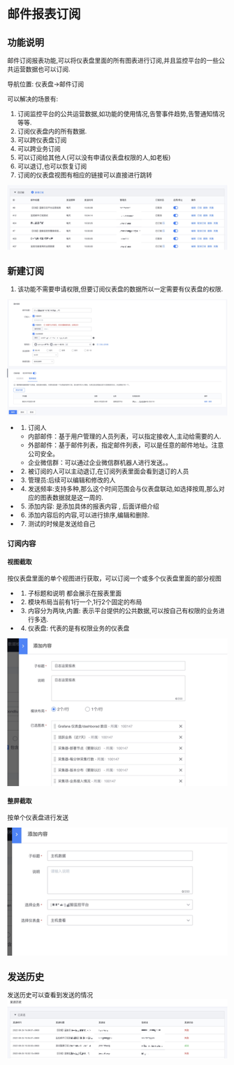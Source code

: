 # 邮件报表订阅

## 功能说明

邮件订阅报表功能,可以将仪表盘里面的所有图表进行订阅,并且监控平台的一些公共运营数据也可以订阅.

导航位置: 仪表盘->邮件订阅 

可以解决的场景有:

1. 订阅监控平台的公共运营数据,如功能的使用情况,告警事件趋势,告警通知情况等等.
2. 订阅仪表盘内的所有数据.
3. 可以跨仪表盘订阅
4. 可以跨业务订阅
5. 可以订阅给其他人(可以没有申请仪表盘权限的人,如老板)
6. 可以退订,也可以恢复订阅
7. 订阅的仪表盘视图有相应的链接可以直接进行跳转

![](media/16614176115182.jpg)


## 新建订阅

1.  该功能不需要申请权限,但要订阅仪表盘的数据所以一定需要有仪表盘的权限.

![](media/16914674831239.jpg)


* 1) 订阅人
    * 内部邮件：基于用户管理的人员列表，可以指定接收人,主动给需要的人.
    * 外部邮件：基于邮件列表，指定邮件列表，可以是任意的邮件地址。注意公司安全。
    * 企业微信群：可以通过企业微信群机器人进行发送。。
* 2) 被订阅的人可以主动退订,在订阅列表里面会看到退订的人员
* 3) 管理员:后续可以编辑和修改的人
* 4) 发送频率:支持多种,那么这个时间范围会与仪表盘联动,如选择按周,那么对应的图表数据就是这一周的.
* 5) 添加内容: 是添加具体的报表内容 , 后面详细介绍
* 6) 添加内容后的内容,可以进行排序,编辑和删除.
* 7) 测试的时候是发送给自己

### 订阅内容

#### 视图截取

按仪表盘里面的单个视图进行获取，可以订阅一个或多个仪表盘里面的部分视图

* 1) 子标题和说明 都会展示在报表里面
* 2) 模块布局当前有1行一个,1行2个固定的布局
* 3) 内容分为两块,内置: 表示平台提供的公共数据,可以按自己有权限的业务进行多选.
* 4) 仪表盘: 代表的是有权限业务的仪表盘

![](media/16614174464236.jpg)

#### 整屏截取

按单个仪表盘进行发送

![](media/16614174874954.jpg)

## 发送历史

发送历史可以查看到发送的情况
![](media/16614175609731.jpg)





